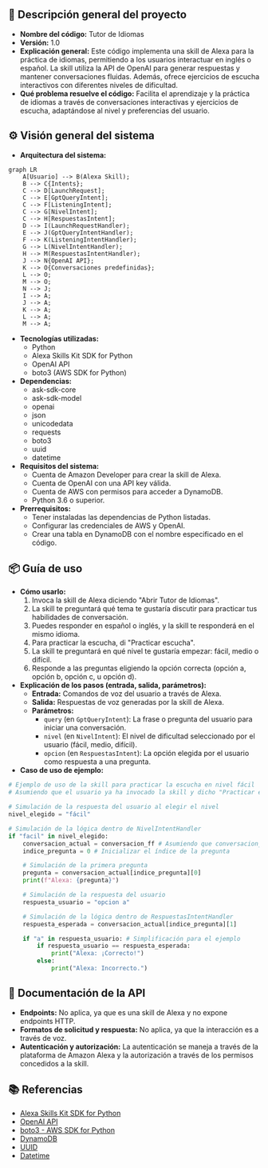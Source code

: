 ## 📄 Descripción general del proyecto

*   **Nombre del código:** Tutor de Idiomas
*   **Versión:** 1.0
*   **Explicación general:** Este código implementa una skill de Alexa para la práctica de idiomas, permitiendo a los usuarios interactuar en inglés o español. La skill utiliza la API de OpenAI para generar respuestas y mantener conversaciones fluidas. Además, ofrece ejercicios de escucha interactivos con diferentes niveles de dificultad.
*   **Qué problema resuelve el código:** Facilita el aprendizaje y la práctica de idiomas a través de conversaciones interactivas y ejercicios de escucha, adaptándose al nivel y preferencias del usuario.

## ⚙️ Visión general del sistema

*   **Arquitectura del sistema:**

```mermaid
graph LR
    A[Usuario] --> B(Alexa Skill);
    B --> C{Intents};
    C --> D[LaunchRequest];
    C --> E[GptQueryIntent];
    C --> F[ListeningIntent];
    C --> G[NivelIntent];
    C --> H[RespuestasIntent];
    D --> I(LaunchRequestHandler);
    E --> J(GptQueryIntentHandler);
    F --> K(ListeningIntentHandler);
    G --> L(NivelIntentHandler);
    H --> M(RespuestasIntentHandler);
    J --> N{OpenAI API};
    K --> O{Conversaciones predefinidas};
    L --> O;
    M --> O;
    N --> J;
    I --> A;
    J --> A;
    K --> A;
    L --> A;
    M --> A;
```

*   **Tecnologías utilizadas:**
    *   Python
    *   Alexa Skills Kit SDK for Python
    *   OpenAI API
    *   boto3 (AWS SDK for Python)
*   **Dependencias:**
    *   ask-sdk-core
    *   ask-sdk-model
    *   openai
    *   json
    *   unicodedata
    *   requests
    *   boto3
    *   uuid
    *   datetime
*   **Requisitos del sistema:**
    *   Cuenta de Amazon Developer para crear la skill de Alexa.
    *   Cuenta de OpenAI con una API key válida.
    *   Cuenta de AWS con permisos para acceder a DynamoDB.
    *   Python 3.6 o superior.
*   **Prerrequisitos:**
    *   Tener instaladas las dependencias de Python listadas.
    *   Configurar las credenciales de AWS y OpenAI.
    *   Crear una tabla en DynamoDB con el nombre especificado en el código.

## 📦 Guía de uso

*   **Cómo usarlo:**
    1.  Invoca la skill de Alexa diciendo "Abrir Tutor de Idiomas".
    2.  La skill te preguntará qué tema te gustaría discutir para practicar tus habilidades de conversación.
    3.  Puedes responder en español o inglés, y la skill te responderá en el mismo idioma.
    4.  Para practicar la escucha, di "Practicar escucha".
    5.  La skill te preguntará en qué nivel te gustaría empezar: fácil, medio o difícil.
    6.  Responde a las preguntas eligiendo la opción correcta (opción a, opción b, opción c, u opción d).
*   **Explicación de los pasos (entrada, salida, parámetros):**
    *   **Entrada:** Comandos de voz del usuario a través de Alexa.
    *   **Salida:** Respuestas de voz generadas por la skill de Alexa.
    *   **Parámetros:**
        *   `query` (en `GptQueryIntent`): La frase o pregunta del usuario para iniciar una conversación.
        *   `nivel` (en `NivelIntent`): El nivel de dificultad seleccionado por el usuario (fácil, medio, difícil).
        *   `opcion` (en `RespuestasIntent`): La opción elegida por el usuario como respuesta a una pregunta.
*   **Caso de uso de ejemplo:**

```python
# Ejemplo de uso de la skill para practicar la escucha en nivel fácil
# Asumiendo que el usuario ya ha invocado la skill y dicho "Practicar escucha"

# Simulación de la respuesta del usuario al elegir el nivel
nivel_elegido = "fácil"

# Simulación de la lógica dentro de NivelIntentHandler
if "facil" in nivel_elegido:
    conversacion_actual = conversacion_ff # Asumiendo que conversacion_ff es la conversación para nivel fácil
    indice_pregunta = 0 # Inicializar el índice de la pregunta

    # Simulación de la primera pregunta
    pregunta = conversacion_actual[indice_pregunta][0]
    print(f"Alexa: {pregunta}")

    # Simulación de la respuesta del usuario
    respuesta_usuario = "opcion a"

    # Simulación de la lógica dentro de RespuestasIntentHandler
    respuesta_esperada = conversacion_actual[indice_pregunta][1]

    if "a" in respuesta_usuario: # Simplificación para el ejemplo
        if respuesta_usuario == respuesta_esperada:
            print("Alexa: ¡Correcto!")
        else:
            print("Alexa: Incorrecto.")
```

## 🔐 Documentación de la API

*   **Endpoints:** No aplica, ya que es una skill de Alexa y no expone endpoints HTTP.
*   **Formatos de solicitud y respuesta:** No aplica, ya que la interacción es a través de voz.
*   **Autenticación y autorización:** La autenticación se maneja a través de la plataforma de Amazon Alexa y la autorización a través de los permisos concedidos a la skill.

## 📚 Referencias

*   [Alexa Skills Kit SDK for Python](https://developer.amazon.com/en-US/docs/alexa/alexa-skills-kit-sdk-for-python/overview.html)
*   [OpenAI API](https://platform.openai.com/docs/api-reference)
*   [boto3 - AWS SDK for Python](https://boto3.amazonaws.com/v1/documentation/api/index.html)
*   [DynamoDB](https://aws.amazon.com/dynamodb/)
*   [UUID](https://docs.python.org/3/library/uuid.html)
*   [Datetime](https://docs.python.org/3/library/datetime.html)
